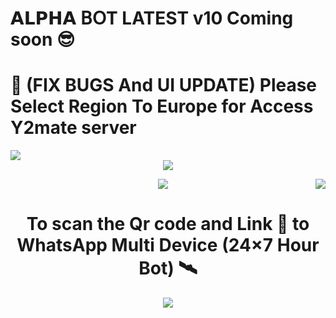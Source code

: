 # 𝗔𝗟𝗣𝗛𝗔 𝖡𝖮Т LATEST v10 Coming soon 😎
# 🍂 (FIX BUGS And UI UPDATE) Please Select Region To Europe for Access Y2mate server
<img src="/Cloud/">

<br>
<center><img src="/Cloud"><center>
  
  <span style="float:right;"><img src="/Cloud/PicsArt_22-04g"></span>

 
  <img src="/Cloud/PicsArt_22-04g">
    
  <b><h1>To scan the Qr code and Link 🔗 to WhatsApp Multi Device (24×7 Hour Bot) 🛰️</b></h1>
  
 <center>
<a href="https://replit.com/@zenoi/Garfield-Whatsapp-Bot-Multidevice-Linker-v80?v=1outputonly=1&lite=1"><img src="/Cloud/PicsArt_22-04-16_22-52-38-348.png"></center>
<br>




  

